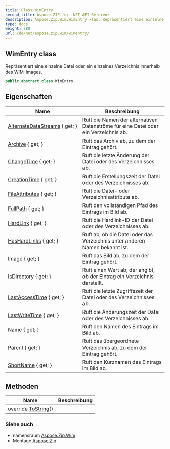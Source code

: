 ```yaml
---
title: Class WimEntry
second_title: Aspose.ZIP für .NET-API-Referenz
description: Aspose.Zip.Wim.WimEntry klas. Repräsentiert eine einzelne Datei oder ein einzelnes Verzeichnis innerhalb des WIMImages.
type: docs
weight: 780
url: /de/net/aspose.zip.wim/wimentry/
---
```

## WimEntry class

Repräsentiert eine einzelne Datei oder ein einzelnes Verzeichnis innerhalb des WIM-Images.

```csharp
public abstract class WimEntry
```

## Eigenschaften

| Name | Beschreibung |
| --- | --- |
| [AlternateDataStreams](../../aspose.zip.wim/wimentry/alternatedatastreams/) { get; } | Ruft die Namen der alternativen Datenströme für eine Datei oder ein Verzeichnis ab. |
| [Archive](../../aspose.zip.wim/wimentry/archive/) { get; } | Ruft das Archiv ab, zu dem der Eintrag gehört. |
| [ChangeTime](../../aspose.zip.wim/wimentry/changetime/) { get; } | Ruft die letzte Änderung der Datei oder des Verzeichnisses ab. |
| [CreationTime](../../aspose.zip.wim/wimentry/creationtime/) { get; } | Ruft die Erstellungszeit der Datei oder des Verzeichnisses ab. |
| [FileAttributes](../../aspose.zip.wim/wimentry/fileattributes/) { get; } | Ruft die Datei- oder Verzeichnisattribute ab. |
| [FullPath](../../aspose.zip.wim/wimentry/fullpath/) { get; } | Ruft den vollständigen Pfad des Eintrags im Bild ab. |
| [HardLink](../../aspose.zip.wim/wimentry/hardlink/) { get; } | Ruft die Hardlink-ID der Datei oder des Verzeichnisses ab. |
| [HasHardLinks](../../aspose.zip.wim/wimentry/hashardlinks/) { get; } | Ruft ab, ob die Datei oder das Verzeichnis unter anderen Namen bekannt ist. |
| [Image](../../aspose.zip.wim/wimentry/image/) { get; } | Ruft das Bild ab, zu dem der Eintrag gehört. |
| [IsDirectory](../../aspose.zip.wim/wimentry/isdirectory/) { get; } | Ruft einen Wert ab, der angibt, ob der Eintrag ein Verzeichnis darstellt. |
| [LastAccessTime](../../aspose.zip.wim/wimentry/lastaccesstime/) { get; } | Ruft die letzte Zugriffszeit der Datei oder des Verzeichnisses ab. |
| [LastWriteTime](../../aspose.zip.wim/wimentry/lastwritetime/) { get; } | Ruft die Änderungszeit der Datei oder des Verzeichnisses ab. |
| [Name](../../aspose.zip.wim/wimentry/name/) { get; } | Ruft den Namen des Eintrags im Bild ab. |
| [Parent](../../aspose.zip.wim/wimentry/parent/) { get; } | Ruft das übergeordnete Verzeichnis ab, zu dem der Eintrag gehört. |
| [ShortName](../../aspose.zip.wim/wimentry/shortname/) { get; } | Ruft den Kurznamen des Eintrags im Bild ab. |

## Methoden

| Name | Beschreibung |
| --- | --- |
| override [ToString](../../aspose.zip.wim/wimentry/tostring/)() |  |

### Siehe auch

* namensraum [Aspose.Zip.Wim](../../aspose.zip.wim/)
* Montage [Aspose.Zip](../../)


